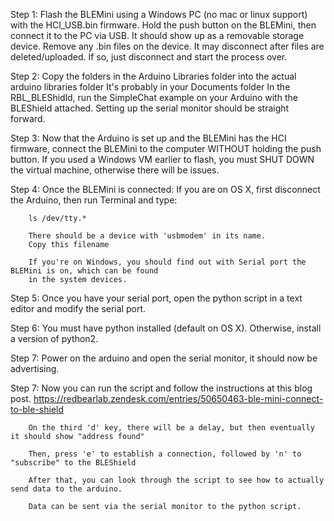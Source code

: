 Step 1: Flash the BLEMini using a Windows PC (no mac or linux support) with the HCI_USB.bin firmware.
        Hold the push button on the BLEMini, then connect it to the PC via USB.
        It should show up as a removable storage device.
        Remove any .bin files on the device. It may disconnect after files are deleted/uploaded.
        If so, just disconnect and start the process over.

Step 2: Copy the folders in the Arduino Libraries folder into the actual arduino libraries folder
        It's probably in your Documents folder
        In the RBL_BLEShidld, run the SimpleChat example on your Arduino with the BLEShield attached.
        Setting up the serial monitor should be straight forward.

Step 3: Now that the Arduino is set up and the BLEMini has the HCI firmware, connect the BLEMini
        to the computer WITHOUT holding the push button.  If you used a Windows VM earlier to flash,
        you must SHUT DOWN the virtual machine, otherwise there will be issues.

Step 4: Once the BLEMini is connected:
        If you are on OS X, first disconnect the Arduino, then run Terminal and type:

        ls /dev/tty.*

        There should be a device with 'usbmodem' in its name.
        Copy this filename

        If you're on Windows, you should find out with Serial port the BLEMini is on, which can be found
        in the system devices.

Step 5: Once you have your serial port, open the python script in a text editor and modify the serial port.

Step 6: You must have python installed (default on OS X). Otherwise, install a version of python2.

Step 7: Power on the arduino and open the serial monitor, it should now be advertising.

Step 7: Now you can run the script and follow the instructions at this blog post.
        https://redbearlab.zendesk.com/entries/50650463-ble-mini-connect-to-ble-shield

        On the third 'd' key, there will be a delay, but then eventually it should show "address found"

        Then, press 'e' to establish a connection, followed by 'n' to "subscribe" to the BLEShield

        After that, you can look through the script to see how to actually send data to the arduino.

        Data can be sent via the serial monitor to the python script.
